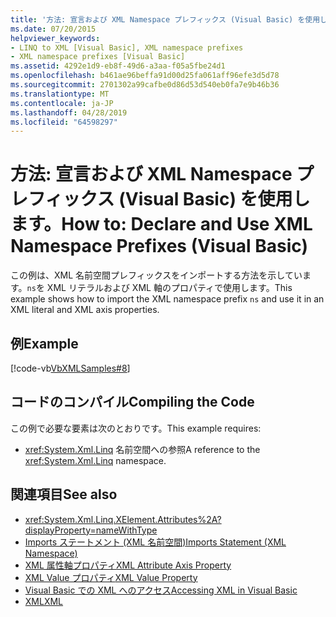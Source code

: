 ```yaml
---
title: '方法: 宣言および XML Namespace プレフィックス (Visual Basic) を使用します。'
ms.date: 07/20/2015
helpviewer_keywords:
- LINQ to XML [Visual Basic], XML namespace prefixes
- XML namespace prefixes [Visual Basic]
ms.assetid: 4292e1d9-eb8f-49d6-a3aa-f05a5fbe24d1
ms.openlocfilehash: b461ae96beffa91d00d25fa061aff96efe3d5d78
ms.sourcegitcommit: 2701302a99cafbe0d86d53d540eb0fa7e9b46b36
ms.translationtype: MT
ms.contentlocale: ja-JP
ms.lasthandoff: 04/28/2019
ms.locfileid: "64598297"
---
```

# <a name="how-to-declare-and-use-xml-namespace-prefixes-visual-basic"></a><span data-ttu-id="f21c5-102">方法: 宣言および XML Namespace プレフィックス (Visual Basic) を使用します。</span><span class="sxs-lookup"><span data-stu-id="f21c5-102">How to: Declare and Use XML Namespace Prefixes (Visual Basic)</span></span>
<span data-ttu-id="f21c5-103">この例は、XML 名前空間プレフィックスをインポートする方法を示しています。`ns`を XML リテラルおよび XML 軸のプロパティで使用します。</span><span class="sxs-lookup"><span data-stu-id="f21c5-103">This example shows how to import the XML namespace prefix `ns` and use it in an XML literal and XML axis properties.</span></span>  
  
## <a name="example"></a><span data-ttu-id="f21c5-104">例</span><span class="sxs-lookup"><span data-stu-id="f21c5-104">Example</span></span>  
 [!code-vb[VbXMLSamples#8](~/samples/snippets/visualbasic/VS_Snippets_VBCSharp/VbXMLSamples/VB/XMLSamples3.vb#8)]  
  
## <a name="compiling-the-code"></a><span data-ttu-id="f21c5-105">コードのコンパイル</span><span class="sxs-lookup"><span data-stu-id="f21c5-105">Compiling the Code</span></span>  
 <span data-ttu-id="f21c5-106">この例で必要な要素は次のとおりです。</span><span class="sxs-lookup"><span data-stu-id="f21c5-106">This example requires:</span></span>  
  
- <span data-ttu-id="f21c5-107"><xref:System.Xml.Linq> 名前空間への参照</span><span class="sxs-lookup"><span data-stu-id="f21c5-107">A reference to the <xref:System.Xml.Linq> namespace.</span></span>  
  
## <a name="see-also"></a><span data-ttu-id="f21c5-108">関連項目</span><span class="sxs-lookup"><span data-stu-id="f21c5-108">See also</span></span>

- <xref:System.Xml.Linq.XElement.Attributes%2A?displayProperty=nameWithType>
- [<span data-ttu-id="f21c5-109">Imports ステートメント (XML 名前空間)</span><span class="sxs-lookup"><span data-stu-id="f21c5-109">Imports Statement (XML Namespace)</span></span>](../../../../visual-basic/language-reference/statements/imports-statement-xml-namespace.md)
- [<span data-ttu-id="f21c5-110">XML 属性軸プロパティ</span><span class="sxs-lookup"><span data-stu-id="f21c5-110">XML Attribute Axis Property</span></span>](../../../../visual-basic/language-reference/xml-axis/xml-attribute-axis-property.md)
- [<span data-ttu-id="f21c5-111">XML Value プロパティ</span><span class="sxs-lookup"><span data-stu-id="f21c5-111">XML Value Property</span></span>](../../../../visual-basic/language-reference/xml-axis/xml-value-property.md)
- [<span data-ttu-id="f21c5-112">Visual Basic での XML へのアクセス</span><span class="sxs-lookup"><span data-stu-id="f21c5-112">Accessing XML in Visual Basic</span></span>](../../../../visual-basic/programming-guide/language-features/xml/accessing-xml.md)
- [<span data-ttu-id="f21c5-113">XML</span><span class="sxs-lookup"><span data-stu-id="f21c5-113">XML</span></span>](../../../../visual-basic/programming-guide/language-features/xml/index.md)
